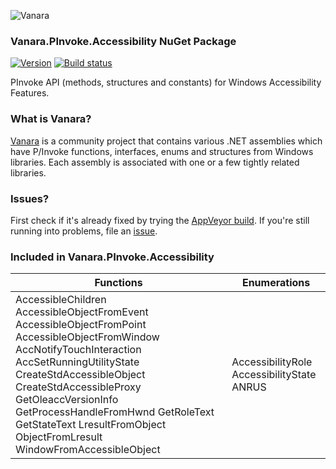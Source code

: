 ﻿![Vanara](https://raw.githubusercontent.com/dahall/Vanara/master/docs/icons/VanaraHeading.png)
### **Vanara.PInvoke.Accessibility NuGet Package**
[![Version](https://img.shields.io/nuget/v/Vanara.PInvoke.Accessibility?label=NuGet&style=flat-square)](https://github.com/dahall/Vanara/releases)
[![Build status](https://img.shields.io/appveyor/build/dahall/vanara?label=AppVeyor%20build&style=flat-square)](https://ci.appveyor.com/project/dahall/vanara)

PInvoke API (methods, structures and constants) for Windows Accessibility Features.

### **What is Vanara?**

[Vanara](https://github.com/dahall/Vanara) is a community project that contains various .NET assemblies which have P/Invoke functions, interfaces, enums and structures from Windows libraries. Each assembly is associated with one or a few tightly related libraries.

### **Issues?**

First check if it's already fixed by trying the [AppVeyor build](https://ci.appveyor.com/nuget/vanara-prerelease).
If you're still running into problems, file an [issue](https://github.com/dahall/Vanara/issues).

### **Included in Vanara.PInvoke.Accessibility**

Functions | Enumerations
--- | ---
AccessibleChildren AccessibleObjectFromEvent AccessibleObjectFromPoint AccessibleObjectFromWindow AccNotifyTouchInteraction AccSetRunningUtilityState CreateStdAccessibleObject CreateStdAccessibleProxy GetOleaccVersionInfo GetProcessHandleFromHwnd GetRoleText GetStateText LresultFromObject ObjectFromLresult WindowFromAccessibleObject  | AccessibilityRole AccessibilityState ANRUS             
